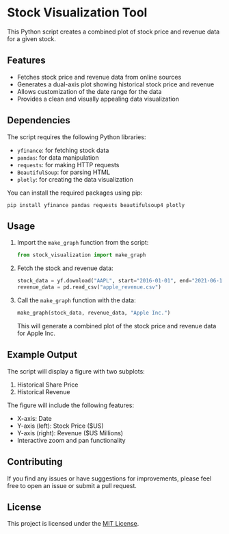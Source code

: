 # Stock Visualization Tool

This Python script creates a combined plot of stock price and revenue data for a given stock.

## Features

- Fetches stock price and revenue data from online sources
- Generates a dual-axis plot showing historical stock price and revenue
- Allows customization of the date range for the data
- Provides a clean and visually appealing data visualization

## Dependencies

The script requires the following Python libraries:

- `yfinance`: for fetching stock data
- `pandas`: for data manipulation
- `requests`: for making HTTP requests
- `BeautifulSoup`: for parsing HTML
- `plotly`: for creating the data visualization

You can install the required packages using pip:

```
pip install yfinance pandas requests beautifulsoup4 plotly
```

## Usage

1. Import the `make_graph` function from the script:

   ```python
   from stock_visualization import make_graph
   ```

2. Fetch the stock and revenue data:

   ```python
   stock_data = yf.download("AAPL", start="2016-01-01", end="2021-06-14")
   revenue_data = pd.read_csv("apple_revenue.csv")
   ```

3. Call the `make_graph` function with the data:

   ```python
   make_graph(stock_data, revenue_data, "Apple Inc.")
   ```

   This will generate a combined plot of the stock price and revenue data for Apple Inc.

## Example Output

The script will display a figure with two subplots:

1. Historical Share Price
2. Historical Revenue

The figure will include the following features:

- X-axis: Date
- Y-axis (left): Stock Price ($US)
- Y-axis (right): Revenue ($US Millions)
- Interactive zoom and pan functionality

## Contributing

If you find any issues or have suggestions for improvements, please feel free to open an issue or submit a pull request.

## License

This project is licensed under the [MIT License](LICENSE).
